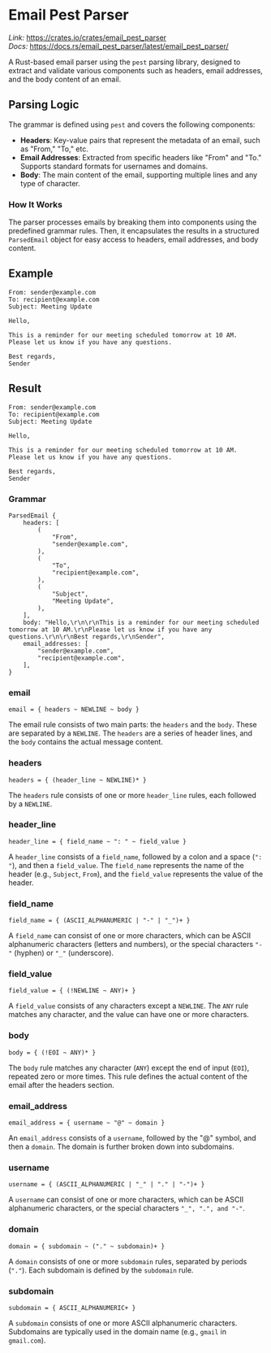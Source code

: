 # Email Pest Parser

*Link:* https://crates.io/crates/email_pest_parser  
*Docs:* https://docs.rs/email_pest_parser/latest/email_pest_parser/

A Rust-based email parser using the `pest` parsing library, designed to extract and validate various components such as headers, email addresses, and the body content of an email.

## Parsing Logic

The grammar is defined using `pest` and covers the following components:

- **Headers**: Key-value pairs that represent the metadata of an email, such as "From," "To," etc.
- **Email Addresses**: Extracted from specific headers like "From" and "To." Supports standard formats for usernames and domains.
- **Body**: The main content of the email, supporting multiple lines and any type of character.

### How It Works

The parser processes emails by breaking them into components using the predefined grammar rules. Then, it encapsulates the results in a structured `ParsedEmail` object for easy access to headers, email addresses, and body content.

## Example

```text
From: sender@example.com
To: recipient@example.com
Subject: Meeting Update

Hello,

This is a reminder for our meeting scheduled tomorrow at 10 AM.
Please let us know if you have any questions.

Best regards,
Sender
```

## Result

```text
From: sender@example.com
To: recipient@example.com
Subject: Meeting Update

Hello,

This is a reminder for our meeting scheduled tomorrow at 10 AM.
Please let us know if you have any questions.

Best regards,
Sender
```

### Grammar

```text
ParsedEmail {
    headers: [
        (
            "From",
            "sender@example.com",
        ),
        (
            "To",
            "recipient@example.com",
        ),
        (
            "Subject",
            "Meeting Update",
        ),
    ],
    body: "Hello,\r\n\r\nThis is a reminder for our meeting scheduled tomorrow at 10 AM.\r\nPlease let us know if you have any questions.\r\n\r\nBest regards,\r\nSender",
    email_addresses: [
        "sender@example.com",
        "recipient@example.com",
    ],
}
```

### email

```
email = { headers ~ NEWLINE ~ body }
```

The email rule consists of two main parts: the `headers` and the `body`. These are separated by a `NEWLINE`. The `headers` are a series of header lines, and the `body` contains the actual message content.

### headers

```
headers = { (header_line ~ NEWLINE)* }
```

The `headers` rule consists of one or more `header_line` rules, each followed by a `NEWLINE`.

### header_line

```
header_line = { field_name ~ ": " ~ field_value }
```

A `header_line` consists of a `field_name`, followed by a colon and a space (`": "`), and then a `field_value`. The `field_name` represents the name of the header (e.g., `Subject`, `From`), and the `field_value` represents the value of the header.

### field_name

```
field_name = { (ASCII_ALPHANUMERIC | "-" | "_")+ }
```

A `field_name` can consist of one or more characters, which can be ASCII alphanumeric characters (letters and numbers), or the special characters `"-"` (hyphen) or `"_"` (underscore).

### field_value

```
field_value = { (!NEWLINE ~ ANY)+ }
```

A `field_value` consists of any characters except a `NEWLINE`. The `ANY` rule matches any character, and the value can have one or more characters.

### body

```
body = { (!EOI ~ ANY)* }
```

The `body` rule matches any character (`ANY`) except the end of input (`EOI`), repeated zero or more times. This rule defines the actual content of the email after the headers section.

### email_address

```
email_address = { username ~ "@" ~ domain }
```

An `email_address` consists of a `username`, followed by the "@" symbol, and then a `domain`. The domain is further broken down into subdomains.

### username

```
username = { (ASCII_ALPHANUMERIC | "_" | "." | "-")+ }
```

A `username` can consist of one or more characters, which can be ASCII alphanumeric characters, or the special characters `"_", ".", and "-"`.

### domain

```
domain = { subdomain ~ ("." ~ subdomain)+ }
```

A `domain` consists of one or more `subdomain` rules, separated by periods (`"."`). Each subdomain is defined by the `subdomain` rule.

### subdomain

```
subdomain = { ASCII_ALPHANUMERIC+ }
```

A `subdomain` consists of one or more ASCII alphanumeric characters. Subdomains are typically used in the domain name (e.g., `gmail` in `gmail.com`).
